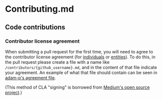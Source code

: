# Contributing.md

## Code contributions

### Contributor license agreement

When submitting a pull request for the first time, you will need to agree to the contributor license agreement (for [individuals](https://github.com/toidicakhia/psiphon-tunnel/blob/master/CLA-individual.md) or [entities](https://github.com/toidicakhia/psiphon-tunnel/blob/master/CLA-entity.md)). To do this, in the pull request please create a file with a name like `/contributors/{github_username}.md`, and in the content of that file indicate your agreement. An example of what that file should contain can be seen in [adam-p's agreement file](https://github.com/toidicakhia/psiphon-tunnel/blob/master/contributors/adam-p.md).

(This method of CLA "signing" is borrowed from [Medium's open source project](https://github.com/medium/opensource).)
